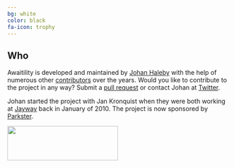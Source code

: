 ```yaml
---
bg: white
color: black 
fa-icon: trophy
---
```

## Who

Awaitility is developed and maintained by [Johan Haleby](https://twitter.com/johanhaleby) with the help of numerous other [contributors](https://github.com/awaitility/awaitility/contributors) over the years.
Would you like to contribute to the project in any way? Submit a [pull request](https://github.com/awaitility/awaitility) or contact Johan at [Twitter](https://twitter.com/johanhaleby).

Johan started the project with Jan Kronquist when they were both working at [Jayway](https://www.jayway.com/) back in January of 2010. The project is now sponsored by [Parkster](https://www.parkster.se).

<a href="https://www.parkster.se"><img src="https://www.parkster.se/wp-content/uploads/2015/10/Parkster_logo_1.png" align="left" height="78" width="250" ></a> 